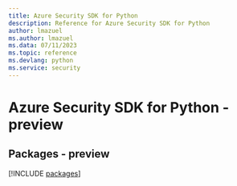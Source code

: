```yaml
---
title: Azure Security SDK for Python
description: Reference for Azure Security SDK for Python
author: lmazuel
ms.author: lmazuel
ms.data: 07/11/2023
ms.topic: reference
ms.devlang: python
ms.service: security
---
```

# Azure Security SDK for Python - preview
## Packages - preview
[!INCLUDE [packages](security-index.md)]